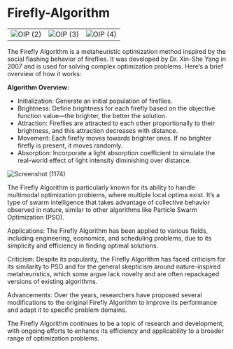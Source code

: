 # Firefly-Algorithm


||||
|---|---|---|
|![OIP (2)](https://github.com/Armin-Abdollahi/Firefly-Algorithm/assets/103449830/fc52e41e-db62-4506-839b-6db55c749088)|![OIP (3)](https://github.com/Armin-Abdollahi/Firefly-Algorithm/assets/103449830/2b700e13-75a5-4b26-9791-8520b3ad75ed)|![OIP (4)](https://github.com/Armin-Abdollahi/Firefly-Algorithm/assets/103449830/d437879b-4109-43ae-8797-1d48579aa6f4)|


The Firefly Algorithm is a metaheuristic optimization method inspired by the social flashing behavior of fireflies. It was developed by Dr. Xin-She Yang in 2007 and is used for solving complex optimization problems. Here’s a brief overview of how it works:

**Algorithm Overview:**
- Initialization: Generate an initial population of fireflies.
- Brightness: Define brightness for each firefly based on the objective function value—the brighter, the better the solution.
- Attraction: Fireflies are attracted to each other proportionally to their brightness, and this attraction decreases with distance.
- Movement: Each firefly moves towards brighter ones. If no brighter firefly is present, it moves randomly.
- Absorption: Incorporate a light absorption coefficient to simulate the real-world effect of light intensity diminishing over distance.

![Screenshot (1174)](https://github.com/Armin-Abdollahi/Firefly-Algorithm/assets/103449830/f13f2aa5-3b61-45e1-8f19-856359287e9e)

The Firefly Algorithm is particularly known for its ability to handle multimodal optimization problems, where multiple local optima exist. It’s a type of swarm intelligence that takes advantage of collective behavior observed in nature, similar to other algorithms like Particle Swarm Optimization (PSO).

Applications: The Firefly Algorithm has been applied to various fields, including engineering, economics, and scheduling problems, due to its simplicity and efficiency in finding optimal solutions.

Criticism: Despite its popularity, the Firefly Algorithm has faced criticism for its similarity to PSO and for the general skepticism around nature-inspired metaheuristics, which some argue lack novelty and are often repackaged versions of existing algorithms.

Advancements: Over the years, researchers have proposed several modifications to the original Firefly Algorithm to improve its performance and adapt it to specific problem domains.

The Firefly Algorithm continues to be a topic of research and development, with ongoing efforts to enhance its efficiency and applicability to a broader range of optimization problems.
